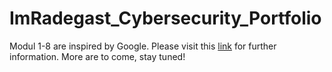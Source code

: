# ImRadegast_Cybersecurity_Portfolio
Modul 1-8 are inspired by Google. Please visit this [link](https://github.com) for further information. More are to come, stay tuned!
